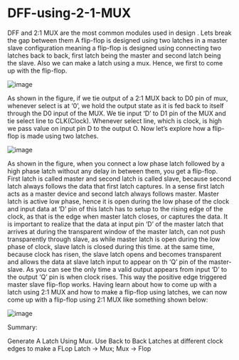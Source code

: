 # DFF-using-2-1-MUX
DFF and 2:1 MUX are the most common modules used in design . Lets break the gap between them
A flip-flop is designed using two latches in a master slave configuration meaning a flip-flop is designed using connecting two latches back to back, first latch being the master and second latch being the slave. Also we can make a latch using a mux. Hence, we first to come up with the flip-flop.

![image](https://user-images.githubusercontent.com/68297371/179556965-3c1f206c-3827-4d87-8de6-3d52033ce16c.png)

As shown in the figure, if we tie output of a 2:1 MUX back to D0 pin of mux, whenever select is at ‘0’, we hold the output state as it is fed back to itself through the D0 input of the MUX. We tie input ‘D’ to D1 pin of the MUX and tie select line to CLK(Clock). Whenever select line, which is clock, is high we pass value on input pin D to the output O. Now let’s explore how a flip-flop is made using two latches.

![image](https://user-images.githubusercontent.com/68297371/179557078-62673b17-e9a9-442b-b3a5-288416ce6e67.png)


As shown in the figure, when you connect a low phase latch followed by a high phase latch without any delay in between them, you get a flip-flop. First latch is called master and second latch is called slave, because second latch always follows the data that first latch captures. In a sense first latch acts as a master device and second latch always follows master. Master latch is active low phase, hence it is open during the low phase of the clock and input data at ‘D’ pin of this latch has to setup to the rising edge of the clock, as that is the edge when master latch closes, or captures the data. It is important to realize that the data at input pin ‘D’ of the master latch that arrives at during the transparent window of the master latch, can not push transparently through slave, as while master latch is open during the low phase of clock, slave latch is closed during this time. at the same time, because clock has risen, the slave latch opens and becomes transparent and allows the data at slave latch input to appear on th ‘Q’ pin of the master-slave. As you can see the only time a valid output appears from input ‘D’ to the output ‘Q’ pin is when clock rises. This way the positive edge triggered master slave flip-flop works. Having learn about how to come up with a latch using 2:1 MUX and how to make a flip-flop using latches, we can now come up with a flip-flop using 2:1 MUX like something shown below:

![image](https://user-images.githubusercontent.com/68297371/179557186-363a87d4-5938-414b-ac9a-e6748e8b893e.png)



Summary:

Generate A Latch Using Mux. Use Back to Back Latches at different clock edges to make a FLop
Latch -> Mux; Mux -> Flop
